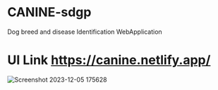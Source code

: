 # CANINE-sdgp
Dog breed and disease Identification WebApplication

# UI Link https://canine.netlify.app/
![Screenshot 2023-12-05 175628](https://github.com/SDGP-HEXAGON/CANINE-sdgp/assets/61136045/198ee535-f75b-4d23-b63c-a2b7edc43354)

